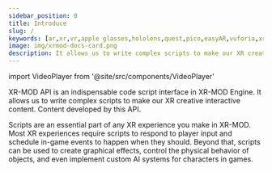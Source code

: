 ```yaml
---
sidebar_position: 0
title: Introduce
slug: /
keywords: [ar,xr,vr,apple glasses,hololens,quest,pico,easyAR,vuforia,xrmod,mod,doc,metaverse,facebook,meta,unity]
image: img/xrmod-docs-card.png
description: It allows us to write complex scripts to make our XR creative interactive content. Content developed by this API.
---
```


import VideoPlayer from '@site/src/components/VideoPlayer'

<VideoPlayer src="/static/videos/multiplayer.mp4" className="custom-video-showcase" />

XR-MOD API is an indispensable code script interface in XR-MOD Engine. It allows us to write complex scripts to make our XR creative interactive content. Content developed by this API.

Scripts are an essential part of any XR experience you make in XR-MOD. Most XR experiences require scripts to respond to player input and schedule in-game events to happen when they should. Beyond that, scripts can be used to create graphical effects, control the physical behavior of objects, and even implement custom AI systems for characters in games.